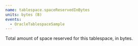 ```yaml
---
name: tablespace.spaceReservedInBytes
units: bytes (B)
events:
  - OracleTablespaceSample
---
```


Total amount of space reserved for this tablespace, in bytes.